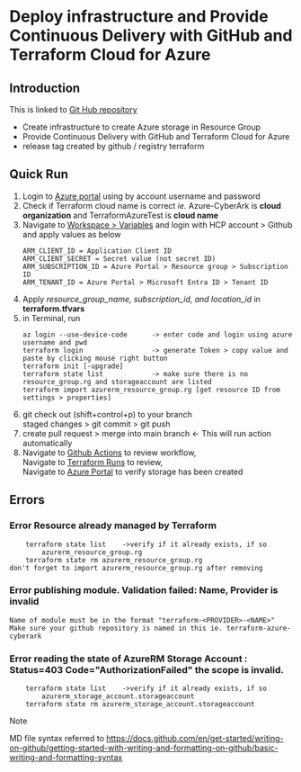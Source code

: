 # Deploy infrastructure and Provide Continuous Delivery with GitHub and Terraform Cloud for Azure

## Introduction 
This is linked to [Git Hub repository](https://github.com/juliayjung/terraform-azure-cyberark)
- Create infrastructure to create Azure storage in Resource Group
- Provide Continuous Delivery with GitHub and Terraform Cloud for Azure
- release tag created by github / registry terraform

## Quick Run
1.  Login to [Azure portal](portal.azure.com) using by account username and password
2.  Check if Terraform cloud name is correct 
    *ie.* Azure-CyberArk is **cloud organization** and TerraformAzureTest is **cloud name** 
3.  Navigate to [Workspace > Variables](https://app.terraform.io/app/Azure-CyberArk/workspaces/TerraformAzureTest/variables) and login with HCP account > Github
    and apply values as below
    ```
    ARM_CLIENT_ID = Application Client ID
    ARM_CLIENT_SECRET = Secret value (not secret ID)
    ARM_SUBSCRIPTION_ID = Azure Portal > Resource group > Subscription ID
    ARM_TENANT_ID = Azure Portal > Microsoft Entra ID > Tenant ID
    ```
4.  Apply *resource_group_name, subscription_id, and location_id* in **terraform.tfvars**
5.  in Terminal, run
    ```
    az login --use-device-code      -> enter code and login using azure username and pwd
    terraform login                 -> generate Token > copy value and paste by clicking mouse right button
    terraform init [-upgrade]       
    terraform state list            -> make sure there is no resource_group.rg and storageaccount are listed
    terraform import azurerm_resource_group.rg [get resource ID from settings > properties]
    ```
6.  git check out    (shift+control+p) to your branch \
    staged changes > git commit > git push 
7.  create pull request > merge into main branch    <- This will run action automatically
8.  Navigate to [Github Actions](https://github.com/juliayjung/terraform-azure-cyberark/actions) to review workflow, \
    Navigate to [Terraform Runs](https://app.terraform.io/app/Azure-CyberArk/workspaces/TerraformAzureTest/runs) to review, \
    Navigate to [Azure Portal](https://portal.azure.com/#home) to verify storage has been created

## Errors
###   Error Resource already managed by Terraform
        terraform state list    ->verify if it already exists, if so 
            azurerm_resource_group.rg 
        terraform state rm azurerm_resource_group.rg 
    don't forget to import azurerm_resource_group.rg after removing 

###   Error publishing module. Validation failed: Name, Provider is invalid
    Name of module must be in the format "terraform-<PROVIDER>-<NAME>" 
    Make sure your github repository is named in this ie. terraform-azure-cyberark 

###   Error reading the state of AzureRM Storage Account : Status=403 Code="AuthorizationFailed" the scope is invalid.
        terraform state list    ->verify if it already exists, if so 
            azurerm_storage_account.storageaccount 
        terraform state rm azurerm_storage_account.storageaccount 

> [!NOTE]
> MD file syntax referred to https://docs.github.com/en/get-started/writing-on-github/getting-started-with-writing-and-formatting-on-github/basic-writing-and-formatting-syntax